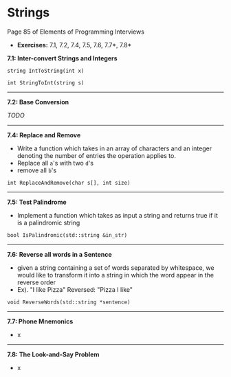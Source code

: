 # Strings #
Page 85 of Elements of Programming Interviews

*   **Exercises:** 7.1, 7.2, 7.4, 7.5, 7.6, 7.7*, 7.8*

**7.1: Inter-convert Strings and Integers**

`string IntToString(int x)`

`int StringToInt(string s)`

---

**7.2: Base Conversion**

_TODO_

---

**7.4: Replace and Remove**

*   Write a function which takes in an array of characters and an integer denoting the number of entries the operation applies to.
*   Replace all `a`'s with two `d`'s
*   remove all `b`'s

`int ReplaceAndRemove(char s[], int size)`

---

**7.5: Test Palindrome**

*   Implement a function which takes as input a string and returns true if it is a palindromic string

`bool IsPalindromic(std::string &in_str)`

---

**7.6: Reverse all words in a Sentence**

*   given a string containing a set of words separated by whitespace, we would like to transform it into a string in which the word appear in the reverse order
*   Ex). "I like Pizza"  Reversed: "Pizza I like"

`void ReverseWords(std::string *sentence)`

---

**7.7: Phone Mnemonics**

*   x

---

**7.8: The Look-and-Say Problem**

*   x